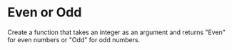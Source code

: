 <h1>Even or Odd</h1>

<p>Create a function that takes an integer as an argument and returns "Even" for even numbers or "Odd" for odd numbers.</p>
